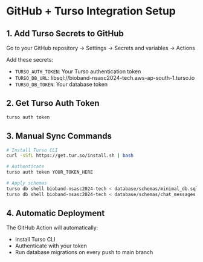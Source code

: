 # GitHub + Turso Integration Setup

## 1. Add Turso Secrets to GitHub

Go to your GitHub repository → Settings → Secrets and variables → Actions

Add these secrets:
- `TURSO_AUTH_TOKEN`: Your Turso authentication token
- `TURSO_DB_URL`: libsql://bioband-nsasc2024-tech.aws-ap-south-1.turso.io
- `TURSO_DB_TOKEN`: Your database token

## 2. Get Turso Auth Token

```bash
turso auth token
```

## 3. Manual Sync Commands

```bash
# Install Turso CLI
curl -sSfL https://get.tur.so/install.sh | bash

# Authenticate
turso auth token YOUR_TOKEN_HERE

# Apply schemas
turso db shell bioband-nsasc2024-tech < database/schemas/minimal_db.sql
turso db shell bioband-nsasc2024-tech < database/schemas/chat_messages.sql
```

## 4. Automatic Deployment

The GitHub Action will automatically:
- Install Turso CLI
- Authenticate with your token
- Run database migrations on every push to main branch